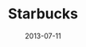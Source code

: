 ---
date: 2013-07-11
title: Starbucks
categories: silver
logo: Starbucks_Logo.JPG
www: http://starbucks.com/
---